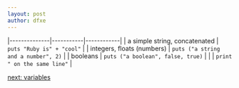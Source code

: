 ```yaml
---
layout: post
author: dfxe
---
```


|--------------|-----------|------------|
| a simple string, concatenated  | `puts "Ruby is" + "cool"`    |
| integers, floats (numbers)      | `puts ("a string and a number", 2)`  |
| booleans     | `puts ("a boolean", false, true)`  |
|     | `print " on the same line"`  |

[next: variables](/2022/11/07/variables.html)
